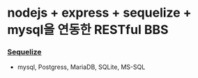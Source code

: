 # nodejs + express + sequelize + mysql을 연동한 RESTful BBS

### [Sequelize](https://sequelize.org/master/)

- mysql, Postgress, MariaDB, SQLite, MS-SQL

